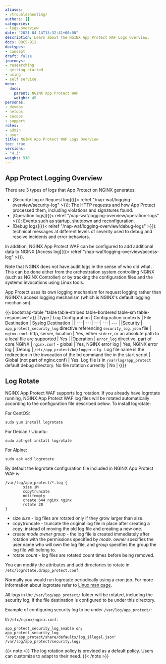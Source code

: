 ```yaml
---
aliases:
- /troubleshooting/
authors: []
categories:
- logs-overview
date: "2021-04-14T13:32:41+00:00"
description: Learn about the NGINX App Protect WAF Logs Overview.
docs: DOCS-911
doctypes:
- concept
draft: false
journeys:
- researching
- getting started
- using
- self service
menu:
  docs:
    parent: NGINX App Protect WAF
    weight: 45
personas:
- devops
- netops
- secops
- support
roles:
- admin
- user
title: NGINX App Protect WAF Logs Overview
toc: true
versions:
- "4.3"
weight: 510
---
```


## App Protect Logging Overview

There are 3 types of logs that App Protect on NGINX generates:
- [Security log or Request log]({{< relref "/nap-waf/logging-overview/security-log" >}}): The HTTP requests and how App Protect processed them, including violations and signatures found.
- [Operation logs]({{< relref "/nap-waf/logging-overview/operation-logs" >}}): Events such as startup, shutdown and reconfiguration.
- [Debug logs]({{< relref "/nap-waf/logging-overview/debug-logs" >}}): technical messages at different levels of severity used to debug and resolve incidents and error behaviors.

In addition, NGINX App Protect WAF can be configured to add additional data to NGINX [Access log]({{< relref "/nap-waf/logging-overview/access-log" >}}).

Note that NGINX does not have audit logs in the sense of who did what. This can be done either from the orchestration system controlling NGINX (such as NGINX Controller) or by tracking the configuration files and the systemd invocations using Linux tools.

App Protect uses its own logging mechanism for request logging rather than NGINX's access logging mechanism (which is NGINX's default logging mechanism).

{{<bootstrap-table "table table-striped table-bordered table-sm table-responsive">}} 
|Type | Log Configuration | Configuration contexts | File Destination | Syslog Destination | 
| ---| ---| ---| ---| --- | 
|Security | `app_protect_security_log` directive referencing `security_log.json` file | `nginx.conf`: http, server, location | Yes, either `stderr`, or an absolute path to a local file are supported | Yes | 
|Operation | `error_log` directive, part of core NGINX | `nginx.conf` - global | Yes, NGINX error log | Yes, NGINX error log | 
|Debug | `/etc/app_protect/bd/logger.cfg.` Log file name is the redirection in the invocation of the bd command line in the start script | Global (not part of nginx.conf) | Yes. Log file is in `/var/log/app_protect` default debug directory.  No file rotation currently | No | 
{{</bootstrap-table>}} 

## Log Rotate

NGINX App Protect WAF supports log rotation.
If you already have logrotate running, NGINX App Protect WAF log files will be rotated automatically according to the configuration file described below.
To install logrotate:

For CentOS:
  ```shell
  sudo yum install logrotate
  ```

For Debian / Ubuntu:
  ```shell
  sudo apt-get install logrotate
  ```

For Alpine:
  ```shell
  sudo apk add logrotate
  ```

By default the logrotate configuration file included in NGINX App Protect WAF is:
```
/var/log/app_protect/*.log {
        size 1M
        copytruncate
        notifempty
        create 644 nginx nginx
        rotate 20
}
```

- size _size_ - log files are rotated only if they grow larger than size.
- copytruncate - truncate the original log file in place after creating a copy, instead of moving the old log file and creating a new one.
- create _mode owner group_ - the log file is created immediately after rotation with the permissions specified by _mode_. _owner_ specifies the user name who will own the log file, and _group_ specifies the group the log file will belong to.
- rotate _count_ - log files are rotated count times before being removed.

You can modify the attributes and add directories to rotate in `/etc/logrotate.d/app_protect.conf`.

Normally you would run logrotate periodically using a cron job. For more information about logrotate refer to [Linux man page](https://linux.die.net/man/8/logrotate).

All logs in the `/var/log/app_protect/` folder will be rotated, including the security log, if the file destination is configured to be under this directory.

Example of configuring security log to be under `/var/log/app_protect/`:

In `/etc/nginx/nginx.conf`:
  ```
  app_protect_security_log_enable on;
  app_protect_security_log "/opt/app_protect/share/defaults/log_illegal.json" /var/log/app_protect/security.log;
  ```
{{< note >}} The log rotation policy is provided as a default policy. Users can customize to adapt to their need. {{< /note >}}